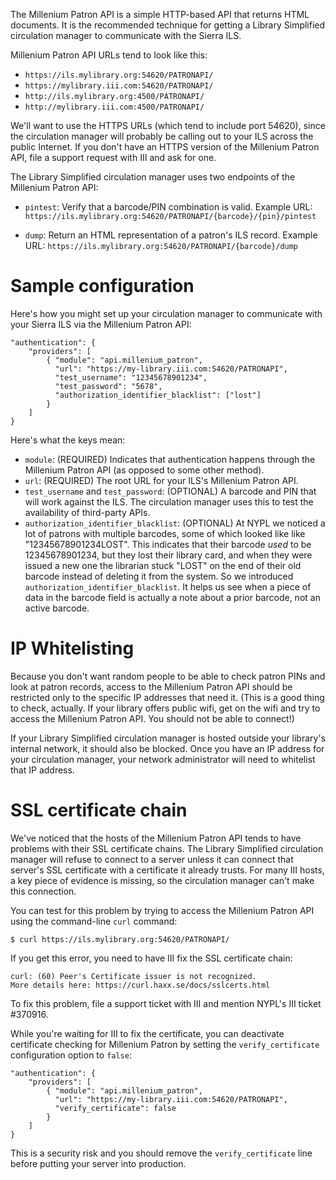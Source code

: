 The Millenium Patron API is a simple HTTP-based API that returns HTML documents. It is the recommended technique for getting a Library Simplified circulation manager to communicate with the Sierra ILS.

Millenium Patron API URLs tend to look like this:

* `https://ils.mylibrary.org:54620/PATRONAPI/`
* `https://mylibrary.iii.com:54620/PATRONAPI/`
* `http://ils.mylibrary.org:4500/PATRONAPI/`
* `http://mylibrary.iii.com:4500/PATRONAPI/`

We'll want to use the HTTPS URLs (which tend to include port 54620), since the circulation manager will probably be calling out to your ILS across the public Internet. If you don't have an HTTPS version of the Millenium Patron API, file a support request with III and ask for one.

The Library Simplified circulation manager uses two endpoints of the Millenium Patron API:

* `pintest`: Verify that a barcode/PIN combination is valid. Example URL: `https://ils.mylibrary.org:54620/PATRONAPI/{barcode}/{pin}/pintest`

* `dump`: Return an HTML representation of a patron's ILS record. Example URL: `https://ils.mylibrary.org:54620/PATRONAPI/{barcode}/dump`

# Sample configuration

Here's how you might set up your circulation manager to communicate with your Sierra ILS via the Millenium Patron API:

```
"authentication": {
    "providers": [
        { "module": "api.millenium_patron",
          "url": "https://my-library.iii.com:54620/PATRONAPI",
          "test_username": "12345678901234",
          "test_password": "5678",
          "authorization_identifier_blacklist": ["lost"]
        }
    ]
}
```

Here's what the keys mean:

* `module`: (REQUIRED) Indicates that authentication happens through the Millenium Patron API (as opposed to some other method).
* `url`: (REQUIRED) The root URL for your ILS's Millenium Patron API.
* `test_username` and `test_password`: (OPTIONAL) A barcode and PIN that will work against the ILS. The circulation manager uses this to test the availability of third-party APIs.
* `authorization_identifier_blacklist`: (OPTIONAL) At NYPL we noticed a lot of patrons with multiple barcodes, some of which looked like like "12345678901234LOST". This indicates that their barcode _used_ to be 12345678901234, but they lost their library card, and when they were issued a new one the librarian stuck "LOST" on the end of their old barcode instead of deleting it from the system. So we introduced `authorization_identifier_blacklist`. It helps us see when a piece of data in the barcode field is actually a note about a prior barcode, not an active barcode.

# IP Whitelisting

Because you don't want random people to be able to check patron PINs and look at patron records, access to the Millenium Patron API should be restricted only to the specific IP addresses that need it. (This is a good thing to check, actually. If your library offers public wifi, get on the wifi and try to access the Millenium Patron API. You should not be able to connect!)

If your Library Simplified circulation manager is hosted outside your library's internal network, it should also be blocked. Once you have an IP address for your circulation manager, your network administrator will need to whitelist that IP address.

# SSL certificate chain

We've noticed that the hosts of the Millenium Patron API tends to have problems with their SSL certificate chains. The Library Simplified circulation manager will refuse to connect to a server unless it can connect that server's SSL certificate with a certificate it already trusts. For many III hosts, a key piece of evidence is missing, so the circulation manager can't make this connection.

You can test for this problem by trying to access the Millenium Patron API using the command-line `curl` command:

```
$ curl https://ils.mylibrary.org:54620/PATRONAPI/
```

If you get this error, you need to have III fix the SSL certificate chain:

```
curl: (60) Peer's Certificate issuer is not recognized.
More details here: https://curl.haxx.se/docs/sslcerts.html
```

To fix this problem, file a support ticket with III and mention NYPL's III ticket #370916. 

While you're waiting for III to fix the certificate, you can deactivate certificate checking for Millenium Patron by setting the `verify_certificate` configuration option to `false`:

```
"authentication": {
    "providers": [
        { "module": "api.millenium_patron",
          "url": "https://my-library.iii.com:54620/PATRONAPI",
          "verify_certificate": false
        }
    ]
}
```

This is a security risk and you should remove the `verify_certificate` line before putting your server into production.